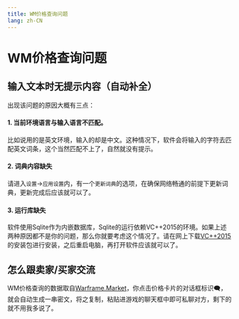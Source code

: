 ```yaml
---
title: WM价格查询问题
lang: zh-CN
---
```


# WM价格查询问题

## 输入文本时无提示内容（自动补全）

出现该问题的原因大概有三点：

#### 1. 当前环境语言与输入语言不匹配。
比如说用的是英文环境，输入的却是中文。这种情况下，软件会将输入的字符去匹配英文词条，这个当然匹配不上了，自然就没有提示。

#### 2. 词典内容缺失
请进入`设置`->`应用设置`内，有一个`更新词典`的选项，在确保网络畅通的前提下更新词典，更新完成后应该就可以了。

#### 3. 运行库缺失
软件使用Sqlite作为内嵌数据库，Sqlite的运行依赖VC++2015的环境。如果上述两种原因都不是你的问题，那么你就要考虑这个情况了。请在网上下载[VC++2015](https://www.microsoft.com/zh-cn/download/details.aspx?id=53840)的安装包进行安装，之后重启电脑，再打开软件应该就可以了。

## 怎么跟卖家/买家交流

WM价格查询的数据取自[Warframe.Market](https://warframe.market)，你点击价格卡片的对话框标识🗨，就会自动生成一串密文，将之复制，粘贴进游戏的聊天框中即可私聊对方，剩下的就不用我多说了。

